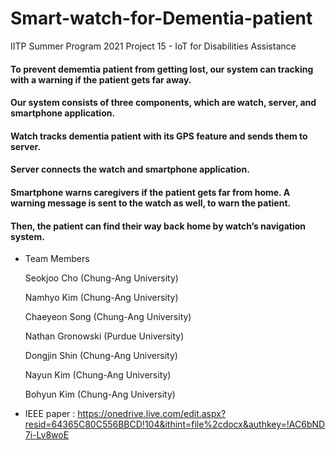 # Smart-watch-for-Dementia-patient

IITP Summer Program 2021
Project 15  - IoT for Disabilities Assistance

#### To prevent dememtia patient from getting lost, our system can tracking with a warning if the patient gets far away.
#### Our system consists of three components, which are watch, server, and smartphone application. 
#### Watch tracks dementia patient with its GPS feature and sends them to server. 
#### Server connects the watch and smartphone application.
#### Smartphone warns caregivers if the patient gets far from home. A warning message is sent to the watch as well, to warn the patient. 
#### Then, the patient can find their way back home by watch’s navigation system.

* Team Members

  Seokjoo Cho (Chung-Ang University)
  
  Namhyo Kim (Chung-Ang University)
  
  Chaeyeon Song (Chung-Ang University)
  
  Nathan Gronowski (Purdue University)
  
  Dongjin Shin (Chung-Ang University)
  
  Nayun Kim (Chung-Ang University)
  
  Bohyun Kim (Chung-Ang University)
  
 
* IEEE paper : <https://onedrive.live.com/edit.aspx?resid=64365C80C556BBCD!104&ithint=file%2cdocx&authkey=!AC6bND7i-Lv8woE>
